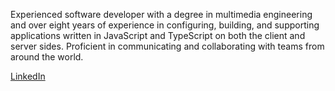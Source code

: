Experienced software developer with a degree in multimedia engineering and over eight years of experience in configuring, building, and supporting applications written in JavaScript and TypeScript on both the client and server sides. Proficient in communicating and collaborating with teams from around the world.

[LinkedIn](https://www.linkedin.com/in/danielgarciavargas/)
